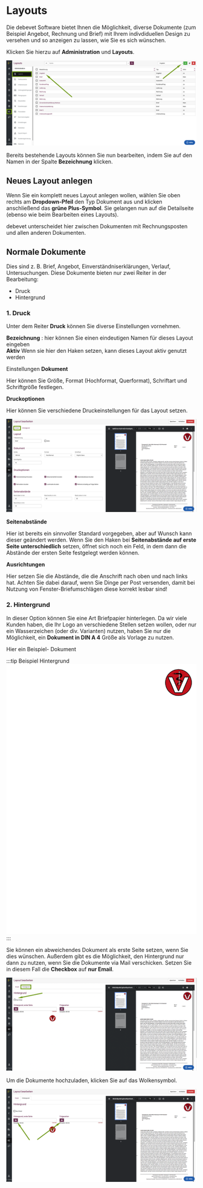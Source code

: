 # Layouts  

Die debevet Software bietet Ihnen die Möglichkeit, diverse Dokumente (zum Beispiel Angebot, Rechnung und Brief) mit
Ihrem indivdiduellen Design zu versehen und so anzeigen zu lassen, wie Sie es sich wünschen. 

Klicken Sie hierzu auf **Administration** und **Layouts**. 

![](../../static/img/Admin/layout1.png)  

Bereits bestehende Layouts können Sie nun bearbeiten, indem Sie auf den Namen in der Spalte **Bezeichnung** klicken.

## Neues Layout anlegen  

Wenn Sie ein komplett neues Layout anlegen wollen, wählen Sie oben rechts am **Dropdown-Pfeil** den Typ Dokument aus und klicken 
anschließend das **grüne Plus-Symbol**. Sie gelangen nun auf die Detailseite (ebenso wie beim Bearbeiten eines Layouts).  

debevet unterscheidet hier zwischen Dokumenten mit Rechnungsposten und allen anderen Dokumenten. 

## Normale Dokumente

Dies sind z. B. Brief, Angebot, Einverständniserklärungen, Verlauf, Untersuchungen. Diese Dokumente bieten nur zwei Reiter 
in der Bearbeitung: 
* Druck 
* Hintergrund   

### 1. Druck

Unter dem Reiter **Druck** können Sie diverse Einstellungen vornehmen.

**Bezeichnung** : hier können Sie einen eindeutigen Namen für dieses Layout eingeben  
**Aktiv**  Wenn sie hier den Haken setzen, kann dieses Layout aktiv genutzt werden

Einstellungen **Dokument**  

Hier können Sie Größe, Format (Hochformat, Querformat), Schriftart und Schriftgröße festlegen.   

**Druckoptionen**  

Hier können Sie verschiedene Druckeinstellungen für das Layout setzen.  

![](../../static/img/Admin/layout2.png)  

**Seitenabstände**  

Hier ist bereits ein sinnvoller Standard vorgegeben, aber auf Wunsch kann dieser geändert werden. Wenn Sie den Haken bei 
**Seitenabstände auf erste Seite unterschiedlich** setzen, öffnet sich noch ein Feld, in dem dann die Abstände der ersten Seite
festgelegt werden können.  

**Ausrichtungen**  

Hier setzen Sie die Abstände, die die Anschrift nach oben und nach links hat. Achten Sie dabei darauf, wenn Sie Dinge per Post versenden,
damit bei Nutzung von Fenster-Briefumschlägen diese korrekt lesbar sind!

### 2. Hintergrund  

In dieser Option können Sie eine Art Briefpapier hinterlegen. Da wir viele Kunden haben, die Ihr Logo an verschiedene Stellen setzen wollen, 
oder nur ein Wasserzeichen (oder div. Varianten) nutzen, haben Sie nur die Möglichkeit, ein **Dokument in DIN A 4** Größe als Vorlage zu nutzen.

Hier ein Beispiel- Dokument 

:::tip Beispiel Hintergrund    
![](../../static/img/Admin/Beispiel_Hintergrund_debevet_Standard.001.png)
:::

Sie können ein abweichendes Dokument als erste Seite setzen, wenn Sie dies wünschen. Außerdem gibt es die Möglichkeit, 
den Hintergrund nur dann zu nutzen, wenn Sie die Dokumente via Mail verschicken. Setzen Sie in diesem Fall die **Checkbox** auf 
**nur Email**.

![](../../static/img/Admin/layout_hintergrund.png)  

Um die Dokumente hochzuladen, klicken Sie auf das Wolkensymbol.  

![](../../static/img/Admin/layout_wolekn.png)


